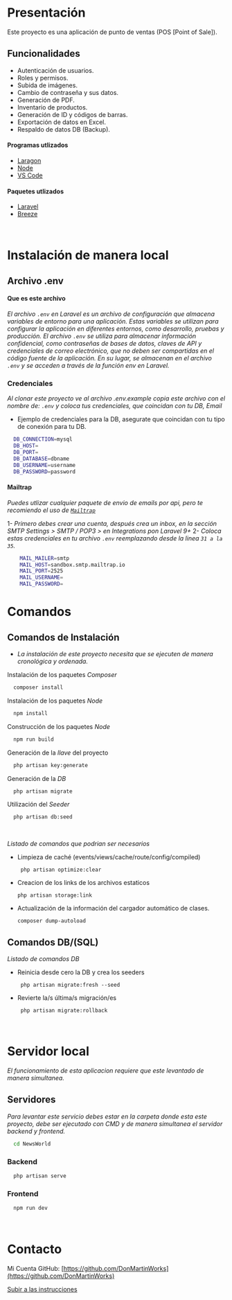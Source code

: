 <a name="readme-top"></a>

# Presentación

Este proyecto es una aplicación de punto de ventas (POS [Point of Sale]).

## Funcionalidades

-   Autenticación de usuarios.
-   Roles y permisos.
-   Subida de imágenes.
-   Cambio de contraseña y sus datos.
-   Generación de PDF.
-   Inventario de productos.
-   Generación de ID y códigos de barras.
-   Exportación de datos en Excel.
-   Respaldo de datos DB (Backup).

#### Programas utlizados

-   [Laragon](https://laragon.org/)
-   [Node](https://nodejs.org/en)
-   [VS Code](https://code.visualstudio.com/)

#### Paquetes utlizados

-   [Laravel](https://laravel.com/)
-   [Breeze](https://laravel.com/docs/10.x/starter-kits)

<br />

# Instalación de manera local

## Archivo .env

#### Que es este archivo

_El archivo `.env` en Laravel es un archivo de configuración que almacena variables de entorno para una aplicación. Estas variables se utilizan para configurar la aplicación en diferentes entornos, como desarrollo, pruebas y producción. El archivo `.env` se utiliza para almacenar información confidencial, como contraseñas de bases de datos, claves de API y credenciales de correo electrónico, que no deben ser compartidas en el código fuente de la aplicación. En su lugar, se almacenan en el archivo `.env` y se acceden a través de la función env en Laravel._

### Credenciales

_Al clonar este proyecto ve al archivo *.env.example* copia este archivo con el nombre de: `.env` y coloca tus credenciales, que coincidan con tu DB, Email_

-   Ejemplo de credenciales para la DB, asegurate que coincidan con tu tipo de conexión para tu DB.

```bash
  DB_CONNECTION=mysql
  DB_HOST=
  DB_PORT=
  DB_DATABASE=dbname
  DB_USERNAME=username
  DB_PASSWORD=password
```

#### Mailtrap

_Puedes utlizar cualquier paquete de envio de emails por api, pero te recomiendo el uso de <a href="https://mailtrap.io/">`Mailtrap`</a>_

1- _Primero debes crear una cuenta, después crea un inbox, en la sección SMTP Settings > SMTP / POP3 > en Integrations pon Laravel 9+_
2- _Coloca estas credenciales en tu archivo `.env` reemplazando desde la linea `31 a la 35`._

```bash
    MAIL_MAILER=smtp
    MAIL_HOST=sandbox.smtp.mailtrap.io
    MAIL_PORT=2525
    MAIL_USERNAME=
    MAIL_PASSWORD=
```

# Comandos

## Comandos de Instalación

-   _La instalación de este proyecto necesita que se ejecuten de manera cronológica y ordenada._

Instalación de los paquetes _Composer_

```bash
  composer install
```

Instalación de los paquetes _Node_

```bash
  npm install
```

Construcción de los paquetes _Node_

```bash
  npm run build
```

Generación de la _llave_ del proyecto

```bash
  php artisan key:generate
```

Generación de la _DB_

```bash
  php artisan migrate
```

Utilización del _Seeder_

```bash
  php artisan db:seed
```

<br />

_Listado de comandos que podrian ser necesarios_

-   Limpieza de caché (events/views/cache/route/config/compiled)

    ```
     php artisan optimize:clear
    ```

-   Creacion de los links de los archivos estaticos

    ```
    php artisan storage:link
    ```

-   Actualización de la información del cargador automático de clases.

    ```
    composer dump-autoload
    ```

## Comandos DB/(SQL)

_Listado de comandos DB_

-   Reinicia desde cero la DB y crea los seeders

    ```
     php artisan migrate:fresh --seed
    ```

-   Revierte la/s última/s migración/es

    ```
     php artisan migrate:rollback
    ```

<br />

# Servidor local

_El funcionamiento de esta aplicacion requiere que este levantado de manera simultanea._

## Servidores

_Para levantar este servicio debes estar en la carpeta donde esta este proyecto, debe ser ejecutado con CMD y de manera simultanea el servidor backend y frontend._

```bash
  cd NewsWorld
```

### Backend

```bash
  php artisan serve
```

### Frontend

```bash
  npm run dev
```

<br />

# Contacto

Mi Cuenta GitHub: [https://github.com/DonMartinWorks](https://github.com/DonMartinWorks)

<a href="#readme-top">Subir a las instrucciones</a>
